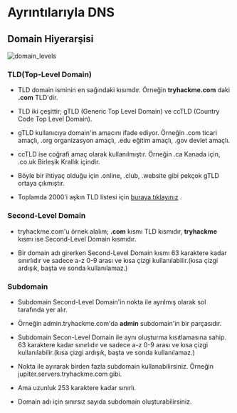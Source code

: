 # Ayrıntılarıyla DNS
## Domain Hiyerarşisi

![domain_levels](https://user-images.githubusercontent.com/86947080/184388236-80bbe963-2ab0-4475-9559-32cfa4407c65.png)

### TLD(Top-Level Domain)
- TLD domain isminin en sağındaki kısımdır. Örneğin **tryhackme.com** daki **.com** TLD'dir.

- TLD iki çeşittir; gTLD (Generic Top Level Domain) ve ccTLD (Country Code Top Level Domain).

- gTLD kullanıcıya domain'in amacını ifade ediyor. Örneğin .com ticari amaçlı, .org organizasyon amaçlı, .edu eğitim amaçlı, .gov devlet amaçlı.

- ccTLD ise coğrafi amaç olarak kullanılmıştır. Örneğin .ca Kanada için, .co.uk Birleşik Krallık içindir.

- Böyle bir ihtiyaç olduğu için .online, .club, .website gibi pekçok gTLD ortaya çıkmıştır.

- Toplamda 2000'i aşkın TLD listesi için [buraya tıklayınız](https://data.iana.org/TLD/tlds-alpha-by-domain.txt) .

### Second-Level Domain
- tryhackme.com'u örnek alalım; **.com** kısmı TLD kısmıdır, **tryhackme** kısmı ise Second-Level Domain kısmıdır.

- Bir domain adı girerken Second-Level Domain kısmı 63 karaktere kadar sınırlıdır ve sadece a-z 0-9 arası ve kısa çizgi kullanılabilir.(kısa çizgi ardışık, başta ve sonda kullanılamaz.) 

### Subdomain
- Subdomain Second-Level Domain'in nokta ile ayrılmış olarak sol tarafında yer alır.

- Örneğin admin.tryhackme.com'da **admin** subdomain'in bir parçasıdır.

- Subdomain Secon-Level Domain ile aynı oluşturma kısıtlamasına sahip. 63 karaktere kadar sınırlıdır ve sadece a-z 0-9 arası ve kısa çizgi kullanılabilir.(kısa çizgi ardışık, başta ve sonda kullanılamaz.)

- Nokta ile ayırarak birden fazla subdomain kullanabilirsiniz. Örneğin jupiter.servers.tryhackme.com gibi.

- Ama uzunluk 253 karaktere kadar sınırlı.

- Domain adı için sınırsız sayıda subdomain oluşturabilirsiniz.
